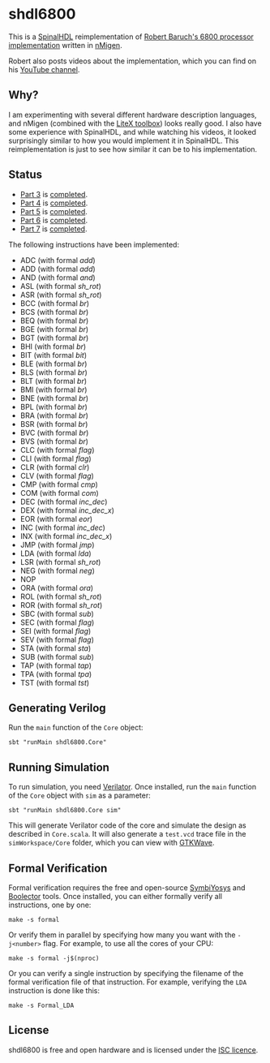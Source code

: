 shdl6800
============
This is a [SpinalHDL](https://github.com/SpinalHDL/SpinalHDL) reimplementation of [Robert Baruch's 6800 processor implementation](https://github.com/RobertBaruch/n6800) written in [nMigen](https://github.com/m-labs/nmigen).

Robert also posts videos about the implementation, which you can find on his [YouTube channel](https://www.youtube.com/channel/UCBcljXmuXPok9kT_VGA3adg). 

## Why?

I am experimenting with several different hardware description languages, and nMigen (combined with the [LiteX toolbox](https://github.com/enjoy-digital/litex)) looks really good.
I also have some experience with SpinalHDL, and while watching his videos, it looked surprisingly similar to how you would implement it in SpinalHDL. This reimplementation is just to see how similar it can be to his implementation.

## Status

- [Part 3](https://www.youtube.com/watch?v=aLQqOxnVMOQ) is [completed](https://github.com/GuzTech/shdl6800/tree/part_3).
- [Part 4](https://www.youtube.com/watch?v=xqMtyCu4lME) is [completed](https://github.com/GuzTech/shdl6800/tree/part_4).
- [Part 5](https://www.youtube.com/watch?v=9MMb9dSnNvo) is [completed](https://github.com/GuzTech/shdl6800/tree/part_5).
- [Part 6](https://www.youtube.com/watch?v=C6sUaElP9hA) is [completed](https://github.com/GuzTech/shdl6800/tree/part_6).
- [Part 7](https://www.youtube.com/watch?v=AerXEa84jsc) is [completed](https://github.com/GuzTech/shdl6800/tree/part_7).

The following instructions have been implemented:

- ADC (with formal *add*)
- ADD (with formal *add*)
- AND (with formal *and*)
- ASL (with formal *sh_rot*)
- ASR (with formal *sh_rot*)
- BCC (with formal *br*)
- BCS (with formal *br*)
- BEQ (with formal *br*)
- BGE (with formal *br*)
- BGT (with formal *br*)
- BHI (with formal *br*)
- BIT (with formal *bit*)
- BLE (with formal *br*)
- BLS (with formal *br*)
- BLT (with formal *br*)
- BMI (with formal *br*)
- BNE (with formal *br*)
- BPL (with formal *br*)
- BRA (with formal *br*)
- BSR (with formal *br*)
- BVC (with formal *br*)
- BVS (with formal *br*)
- CLC (with formal *flag*)
- CLI (with formal *flag*)
- CLR (with formal *clr*)
- CLV (with formal *flag*)
- CMP (with formal *cmp*)
- COM (with formal *com*)
- DEC (with formal *inc_dec*)
- DEX (with formal *inc_dec_x*)
- EOR (with formal *eor*)
- INC (with formal *inc_dec*)
- INX (with formal *inc_dec_x*)
- JMP (with formal *jmp*)
- LDA (with formal *lda*)
- LSR (with formal *sh_rot*)
- NEG (with formal *neg*)
- NOP
- ORA (with formal *ora*)
- ROL (with formal *sh_rot*)
- ROR (with formal *sh_rot*)
- SBC (with formal *sub*)
- SEC (with formal *flag*)
- SEI (with formal *flag*)
- SEV (with formal *flag*)
- STA (with formal *sta*)
- SUB (with formal *sub*)
- TAP (with formal *tap*)
- TPA (with formal *tpa*)
- TST (with formal *tst*)

## Generating Verilog

Run the `main` function of the `Core` object:

```
sbt "runMain shdl6800.Core"
```

## Running Simulation

To run simulation, you need [Verilator](https://www.veripool.org/wiki/verilator). Once installed, run the `main` function of the `Core` object with `sim` as a parameter:

```
sbt "runMain shdl6800.Core sim"
```

This will generate Verilator code of the core and simulate the design as described in `Core.scala`. It will also generate a `test.vcd` trace file in the `simWorkspace/Core` folder, which you can view with [GTKWave](http://gtkwave.sourceforge.net/).

## Formal Verification

Formal verification requires the free and open-source [SymbiYosys](https://symbiyosys.readthedocs.io/en/latest/quickstart.html) and [Boolector](https://boolector.github.io/) tools. Once installed, you can either formally verify all instructions, one by one:

```
make -s formal
```

Or verify them in parallel by specifying how many you want with the `-j<number>` flag. For example, to use all the cores of your CPU:

```
make -s formal -j$(nproc)
```

Or you can verify a single instruction by specifying the filename of the formal verification file of that instruction. For example, verifying the `LDA` instruction is done like this:

```
make -s Formal_LDA
```

## License

shdl6800 is free and open hardware and is licensed under the [ISC licence](http://en.wikipedia.org/wiki/ISC_license).
